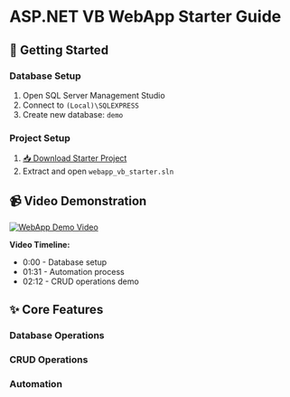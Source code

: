 # ASP.NET VB WebApp Starter Guide

## 🚀 Getting Started

### Database Setup
1. Open SQL Server Management Studio
2. Connect to `(Local)\SQLEXPRESS`
3. Create new database: `demo`

### Project Setup
1. [📥 Download Starter Project]({GITHUB-LINK})
2. Extract and open `webapp_vb_starter.sln`

## 📹 Video Demonstration

[![WebApp Demo Video](https://img.youtube.com/vi/Sp8sqIthEfo/0.jpg)](https://www.youtube.com/watch?v=Sp8sqIthEfo)

**Video Timeline:**
- 0:00 - Database setup
- 01:31 - Automation process
- 02:12 - CRUD operations demo
  
## ✨ Core Features

### Database Operations
### CRUD Operations
### Automation
